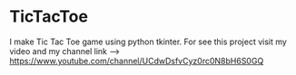 # TicTacToe
I make Tic Tac Toe game using python tkinter. For see this project visit my video                   and  my channel link --> https://www.youtube.com/channel/UCdwDsfvCyz0rc0N8bH6S0GQ
